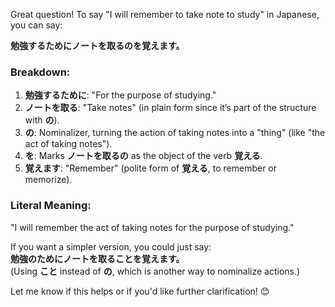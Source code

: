Great question! To say "I will remember to take note to study" in Japanese, you can say:

**勉強するためにノートを取るのを覚えます。**

### Breakdown:

1. **勉強するために**: "For the purpose of studying."
2. **ノートを取る**: "Take notes" (in plain form since it’s part of the structure with **の**).
3. **の**: Nominalizer, turning the action of taking notes into a "thing" (like "the act of taking notes").
4. **を**: Marks **ノートを取るの** as the object of the verb **覚える**.
5. **覚えます**: "Remember" (polite form of **覚える**, to remember or memorize).

### Literal Meaning:
"I will remember the act of taking notes for the purpose of studying."

If you want a simpler version, you could just say:  
**勉強のためにノートを取ることを覚えます。**  
(Using **こと** instead of **の**, which is another way to nominalize actions.)

Let me know if this helps or if you'd like further clarification! 😊
